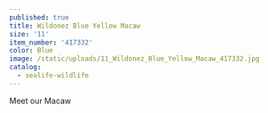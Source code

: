 ```yaml
---
published: true
title: Wildonez Blue Yellow Macaw
size: '11'
item_number: '417332'
color: Blue
image: /static/uploads/11_Wildonez_Blue_Yellow_Macaw_417332.jpg
catalog:
  - sealife-wildlife
---
```

Meet our Macaw
